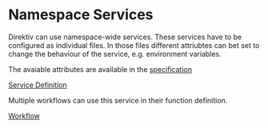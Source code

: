 # Namespace Services

Direktiv can use namespace-wide services. These services have to be configured as individual files. In those files different attriubtes can bet set to change the behaviour of the service, e.g. environment variables. 


The avaiable attributes are available in the [specification](../spec/workflow-yaml/functions.md#namespacedknativefunctiondefinition)

[Service Definition](s1.yaml)

Multiple workflows can use this service in their function definition.

[Workflow](wf.yaml)